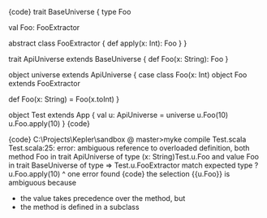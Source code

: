 {code}
trait BaseUniverse {
  type Foo

  val Foo: FooExtractor

  abstract class FooExtractor {
    def apply(x: Int): Foo
  }
}

trait ApiUniverse extends BaseUniverse {
  def Foo(x: String): Foo
}

object universe extends ApiUniverse {
  case class Foo(x: Int)
  object Foo extends FooExtractor

  def Foo(x: String) = Foo(x.toInt)
}

object Test extends App {
  val u: ApiUniverse = universe
  u.Foo(10)
  u.Foo.apply(10)
}
{code}

{code}
C:\Projects\Kepler\sandbox @ master>myke compile Test.scala
Test.scala:25: error: ambiguous reference to overloaded definition,
both method Foo in trait ApiUniverse of type (x: String)Test.u.Foo
and  value Foo in trait BaseUniverse of type => Test.u.FooExtractor
match expected type ?
  u.Foo.apply(10)
    ^
one error found
{code}
the selection {{u.Foo}} is ambiguous because

 * the value takes precedence over the method, but
 * the method is defined in a subclass

